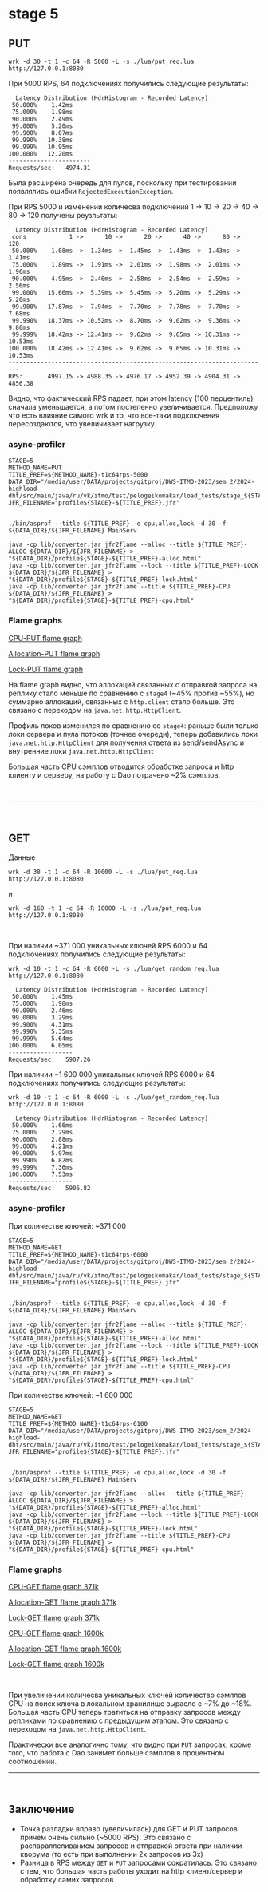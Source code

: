 # stage 5

## PUT

```shell
wrk -d 30 -t 1 -c 64 -R 5000 -L -s ./lua/put_req.lua http://127.0.0.1:8080
```
При 5000 RPS, 64 подключениях получились следующие результаты:

```text
  Latency Distribution (HdrHistogram - Recorded Latency)
 50.000%    1.42ms
 75.000%    1.98ms
 90.000%    2.49ms
 99.000%    5.20ms
 99.900%    8.07ms
 99.990%   10.38ms
 99.999%   10.95ms
100.000%   12.20ms
-----------------------
Requests/sec:   4974.31
```

Была расширена очередь для пулов, поскольку при тестировании появлялись ошибки `RejectedExecutionException`.

При RPS 5000 и изменении количесва подключений 1 -> 10 -> 20 -> 40 -> 80 -> 120 
получены реузльтаты:

```text
  Latency Distribution (HdrHistogram - Recorded Latency)
 cons            1 ->      10 ->      20 ->      40 ->      80 ->     120 
 50.000%    1.08ms ->  1.34ms ->  1.45ms ->  1.43ms ->  1.43ms ->  1.41ms
 75.000%    1.89ms ->  1.91ms ->  2.01ms ->  1.98ms ->  2.01ms ->  1.96ms
 90.000%    4.95ms ->  2.40ms ->  2.58ms ->  2.54ms ->  2.59ms ->  2.56ms
 99.000%   15.66ms ->  5.39ms ->  5.45ms ->  5.20ms ->  5.29ms ->  5.20ms
 99.900%   17.87ms ->  7.94ms ->  7.70ms ->  7.78ms ->  7.70ms ->  7.68ms
 99.990%   18.37ms -> 10.52ms ->  8.70ms ->  9.02ms ->  9.36ms ->  9.80ms
 99.999%   18.42ms -> 12.41ms ->  9.62ms ->  9.65ms -> 10.31ms -> 10.53ms
100.000%   18.42ms -> 12.41ms ->  9.62ms ->  9.65ms -> 10.31ms -> 10.53ms
-------------------------------------------------------------------------
RPS:       4997.15 -> 4988.35 -> 4976.17 -> 4952.39 -> 4904.31 -> 4856.38
```

Видно, что фактический RPS падает, при этом latency (100 перцентиль) сначала уменьшается, а 
потом постепенно увеличивается. Предположу что есть влияние самого wrk и то, что все-таки 
подключения пересоздаются, что увеличивает нагрузку.


###  async-profiler

```shell
STAGE=5
METHOD_NAME=PUT
TITLE_PREF=${METHOD_NAME}-t1c64rps-5000
DATA_DIR="/media/user/DATA/projects/gitproj/DWS-ITMO-2023/sem_2/2024-highload-dht/src/main/java/ru/vk/itmo/test/pelogeikomakar/load_tests/stage_${STAGE}/data"
JFR_FILENAME="profile${STAGE}-${TITLE_PREF}.jfr"


./bin/asprof --title ${TITLE_PREF} -e cpu,alloc,lock -d 30 -f ${DATA_DIR}/${JFR_FILENAME} MainServ

java -cp lib/converter.jar jfr2flame --alloc --title ${TITLE_PREF}-ALLOC ${DATA_DIR}/${JFR_FILENAME} > "${DATA_DIR}/profile${STAGE}-${TITLE_PREF}-alloc.html"
java -cp lib/converter.jar jfr2flame --lock --title ${TITLE_PREF}-LOCK ${DATA_DIR}/${JFR_FILENAME} > "${DATA_DIR}/profile${STAGE}-${TITLE_PREF}-lock.html"
java -cp lib/converter.jar jfr2flame --title ${TITLE_PREF}-CPU ${DATA_DIR}/${JFR_FILENAME} > "${DATA_DIR}/profile${STAGE}-${TITLE_PREF}-cpu.html"
```

### Flame graphs
[CPU-PUT flame graph](data/profile5-PUT-t1c64rps-5000-cpu.html)

[Allocation-PUT flame graph](data/profile5-PUT-t1c64rps-5000-alloc.html)

[Lock-PUT flame graph](data/profile5-PUT-t1c64rps-5000-lock.html)

На flame graph видно, что аллокаций связанных с отправкой запроса на реплику стало меньше
по сравнению с `stage4` (~45% против ~55%), но суммарно аллокаций, связанных 
с `http.client` стало больше. Это связано с 
переходом на `java.net.http.HttpClient`.

Профиль локов изменился по сравнению со `stage4`: раньше были только локи сервера
и пула потоков (точнее очереди), теперь добавились локи `java.net.http.HttpClient` 
для получения ответа из send/sendAsync и внутренние локи `java.net.http.HttpClient`

Большая часть CPU сэмплов отводится обработке запроса и http клиенту и серверу,
на работу с Dao потрачено ~2% сэмплов.

  <br>

---------------------------------------------------
<br>

## GET

Данные
```shell
wrk -d 38 -t 1 -c 64 -R 10000 -L -s ./lua/put_req.lua http://127.0.0.1:8080
```
и
```shell
wrk -d 160 -t 1 -c 64 -R 10000 -L -s ./lua/put_req.lua http://127.0.0.1:8080
```
<br>

При наличии ~371 000 уникальных ключей RPS 6000 и 64 подключениях получились следующие результаты:
```shell
wrk -d 10 -t 1 -c 64 -R 6000 -L -s ./lua/get_random_req.lua http://127.0.0.1:8080
```

```text
  Latency Distribution (HdrHistogram - Recorded Latency)
 50.000%    1.45ms
 75.000%    1.98ms
 90.000%    2.46ms
 99.000%    3.29ms
 99.900%    4.31ms
 99.990%    5.35ms
 99.999%    5.64ms
100.000%    6.05ms
------------------
Requests/sec:   5907.26
```

При наличии ~1 600 000 уникальных ключей RPS 6000 и 64 подключениях получились следующие результаты:
```shell
wrk -d 10 -t 1 -c 64 -R 6000 -L -s ./lua/get_random_req.lua http://127.0.0.1:8080
```

```text
  Latency Distribution (HdrHistogram - Recorded Latency)
 50.000%    1.66ms
 75.000%    2.29ms
 90.000%    2.88ms
 99.000%    4.21ms
 99.900%    5.97ms
 99.990%    6.82ms
 99.999%    7.36ms
100.000%    7.53ms
------------------
Requests/sec:   5906.82
```


###  async-profiler

При количестве ключей: ~371 000
```shell
STAGE=5
METHOD_NAME=GET
TITLE_PREF=${METHOD_NAME}-t1c64rps-6000
DATA_DIR="/media/user/DATA/projects/gitproj/DWS-ITMO-2023/sem_2/2024-highload-dht/src/main/java/ru/vk/itmo/test/pelogeikomakar/load_tests/stage_${STAGE}/data"
JFR_FILENAME="profile${STAGE}-${TITLE_PREF}.jfr"


./bin/asprof --title ${TITLE_PREF} -e cpu,alloc,lock -d 30 -f ${DATA_DIR}/${JFR_FILENAME} MainServ

java -cp lib/converter.jar jfr2flame --alloc --title ${TITLE_PREF}-ALLOC ${DATA_DIR}/${JFR_FILENAME} > "${DATA_DIR}/profile${STAGE}-${TITLE_PREF}-alloc.html"
java -cp lib/converter.jar jfr2flame --lock --title ${TITLE_PREF}-LOCK ${DATA_DIR}/${JFR_FILENAME} > "${DATA_DIR}/profile${STAGE}-${TITLE_PREF}-lock.html"
java -cp lib/converter.jar jfr2flame --title ${TITLE_PREF}-CPU ${DATA_DIR}/${JFR_FILENAME} > "${DATA_DIR}/profile${STAGE}-${TITLE_PREF}-cpu.html"
```

При количестве ключей: ~1 600 000
```shell
STAGE=5
METHOD_NAME=GET
TITLE_PREF=${METHOD_NAME}-t1c64rps-6100
DATA_DIR="/media/user/DATA/projects/gitproj/DWS-ITMO-2023/sem_2/2024-highload-dht/src/main/java/ru/vk/itmo/test/pelogeikomakar/load_tests/stage_${STAGE}/data"
JFR_FILENAME="profile${STAGE}-${TITLE_PREF}.jfr"


./bin/asprof --title ${TITLE_PREF} -e cpu,alloc,lock -d 30 -f ${DATA_DIR}/${JFR_FILENAME} MainServ

java -cp lib/converter.jar jfr2flame --alloc --title ${TITLE_PREF}-ALLOC ${DATA_DIR}/${JFR_FILENAME} > "${DATA_DIR}/profile${STAGE}-${TITLE_PREF}-alloc.html"
java -cp lib/converter.jar jfr2flame --lock --title ${TITLE_PREF}-LOCK ${DATA_DIR}/${JFR_FILENAME} > "${DATA_DIR}/profile${STAGE}-${TITLE_PREF}-lock.html"
java -cp lib/converter.jar jfr2flame --title ${TITLE_PREF}-CPU ${DATA_DIR}/${JFR_FILENAME} > "${DATA_DIR}/profile${STAGE}-${TITLE_PREF}-cpu.html"
```

### Flame graphs

[CPU-GET flame graph 371k](data/profile5-GET-t1c64rps-6000-cpu.html)

[Allocation-GET flame graph 371k](data/profile5-GET-t1c64rps-6000-alloc.html)

[Lock-GET flame graph 371k](data/profile5-GET-t1c64rps-6000-lock.html)

[CPU-GET flame graph 1600k](data/profile5-GET-t1c64rps-6100-cpu.html)

[Allocation-GET flame graph 1600k](data/profile5-GET-t1c64rps-6100-alloc.html)

[Lock-GET flame graph 1600k](data/profile5-GET-t1c64rps-6100-lock.html)

<br>

При увеличении количесва уникальных ключей количество сэмплов CPU на 
поиск ключа в локальном хранилище вырасло с ~7% до ~18%. Большая часть CPU теперь 
тратиться на отправку запросов между репликами по сравнению с предыдущим этапом. Это связано
с переходом на `java.net.http.HttpClient`.

Практически все аналогично тому, что видно при `PUT` запросах, кроме того, 
что работа с Dao занимет больше сэмплов в процентном соотношении.

---------------------------------------------------
<br>

## Заключение

- Точка разладки вправо (увеличилась) для GET и PUT запросов причем очень сильно (~5000 RPS). 
Это связано с распараллеливанием запросов и отправкой ответа при наличии кворума 
(то есть при выполнении 2х запросов из 3х)
- Разница в RPS между `GET` и `PUT` запросами сократилась. Это связано с тем, что
большая часть работы уходит на http клиент/сервер и обработку самих запросов